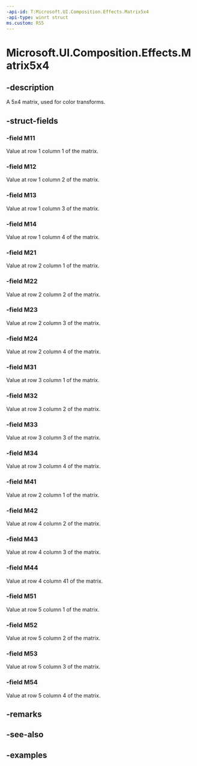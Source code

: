 ```yaml
---
-api-id: T:Microsoft.UI.Composition.Effects.Matrix5x4
-api-type: winrt struct
ms.custom: RS5
---
```


<!-- Structure syntax.
public struct Matrix5x4  {
	public float M11 
	public float M12 
	public float M13 
	public float M14 
	public float M21 
	public float M22 
	public float M23 
	public float M24 
	public float M31 
	public float M32 
	public float M33 
	public float M34 
	public float M41 
	public float M42 
	public float M43 
	public float M44 
	public float M51 
	public float M52 
	public float M53 
	public float M54 
}
-->

# Microsoft.UI.Composition.Effects.Matrix5x4

## -description
A 5x4 matrix, used for color transforms.

## -struct-fields

### -field M11
Value at row 1 column 1 of the matrix.

### -field M12
Value at row 1 column 2 of the matrix.

### -field M13
Value at row 1 column 3 of the matrix.

### -field M14
Value at row 1 column 4 of the matrix.

### -field M21
Value at row 2 column 1 of the matrix.

### -field M22
Value at row 2 column 2 of the matrix.

### -field M23
Value at row 2 column 3 of the matrix.

### -field M24
Value at row 2 column 4 of the matrix.

### -field M31
Value at row 3 column 1 of the matrix.

### -field M32
Value at row 3 column 2 of the matrix.

### -field M33
Value at row 3 column 3 of the matrix.

### -field M34
Value at row 3 column 4 of the matrix.

### -field M41
Value at row 2 column 1 of the matrix.

### -field M42
Value at row 4 column 2 of the matrix.

### -field M43
Value at row 4 column 3 of the matrix.

### -field M44
Value at row 4 column 41 of the matrix.

### -field M51
Value at row 5 column 1 of the matrix.

### -field M52
Value at row 5 column 2 of the matrix.

### -field M53
Value at row 5 column 3 of the matrix.

### -field M54
Value at row 5 column 4 of the matrix.

## -remarks

## -see-also

## -examples


